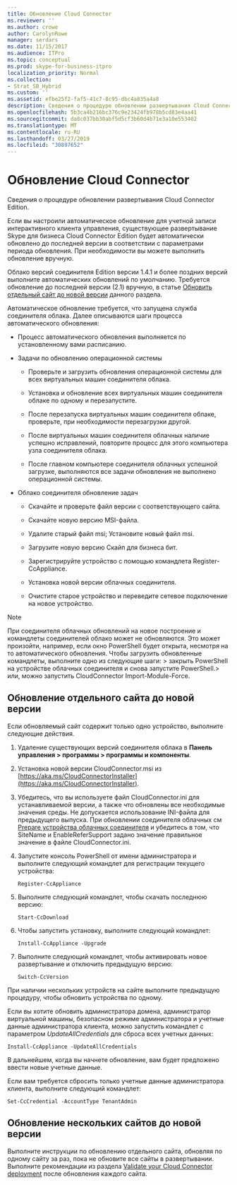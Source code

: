 ```yaml
---
title: Обновление Cloud Connector
ms.reviewer: ''
ms.author: crowe
author: CarolynRowe
manager: serdars
ms.date: 11/15/2017
ms.audience: ITPro
ms.topic: conceptual
ms.prod: skype-for-business-itpro
localization_priority: Normal
ms.collection:
- Strat_SB_Hybrid
ms.custom: ''
ms.assetid: efbe25f2-faf5-41c7-8c95-dbc4a835a4a8
description: Сведения о процедуре обновлении развертывания Cloud Connector Edition.
ms.openlocfilehash: 5b3ca4b216bc376c9e23424fb978b5cd83e4aa41
ms.sourcegitcommit: da8c037bb30abf5d5cf3b60d4b71e3a10e553402
ms.translationtype: MT
ms.contentlocale: ru-RU
ms.lasthandoff: 03/27/2019
ms.locfileid: "30897652"
---
```

# <a name="upgrade-to-a-new-version-of-cloud-connector"></a>Обновление Cloud Connector
 
Сведения о процедуре обновлении развертывания Cloud Connector Edition.
  
Если вы настроили автоматическое обновление для учетной записи интерактивного клиента управления, существующее развертывание Skype для бизнеса Cloud Connector Edition будет автоматически обновлено до последней версии в соответствии с параметрами периода обновления. При необходимости вы можете выполнить обновление вручную.  
  
Облако версий соединителя Edition версии 1.4.1 и более поздних версий выполните автоматических обновлений по умолчанию. Требуется обновление до последней версии (2.1) вручную, в статье [Обновить отдельный сайт до новой версии](upgrade-to-a-new-version-of-cloud-connector.md#BKMK_Upgrade) данного раздела.
  
Автоматическое обновление требуется, что запущена служба соединителя облака. Далее описываются шаги процесса автоматического обновления:
  
- Процесс автоматического обновления выполняется по установленному вами расписанию.
    
- Задачи по обновлению операционной системы
    
  - Проверьте и загрузить обновления операционной системы для всех виртуальных машин соединителя облака. 
    
  - Установка и обновление всех виртуальных машин соединителя облаке по одному и перезапустите.
    
  - После перезапуска виртуальных машин соединителя облаке, проверьте, при необходимости перезагрузки другой.
    
  - После виртуальных машин соединителя облачных наличие успешно исправлений, повторите процесс для этого компьютера узла соединителя облака.
    
  - После главном компьютере соединителя облачных успешной загрузке, выполняются все задачи обновления не выполнено операционной системы.
    
- Облако соединителя обновление задач
    
  - Скачайте и проверьте файл версии с соответствующего сайта.
    
  - Скачайте новую версию MSI-файла.  
    
  - Удалите старый файл msi; Установите новый файл msi.
    
  - Загрузите новую версию Скайп для бизнеса бит.
    
  - Зарегистрируйте устройство с помощью командлета Register-CcAppliance.
    
  - Установка новой версии облачных соединителя.
    
  - Очистите старое устройство и переведите сетевое подключение на новое устройство.
    
> [!NOTE]
>  При соединителя облачных обновлений на новое построение и командлеты соединителей облако может не обновляются. Это может произойти, например, если окно PowerShell будет открыта, несмотря на то автоматического обновления. Чтобы загрузить обновленные командлеты, выполните одно из следующие шаги: > закрыть PowerShell на устройстве облачных соединителя и снова запустите PowerShell.> или, можно запустить CloudConnector Import-Module-Force.
  
## <a name="upgrade-a-single-site-to-a-new-version"></a>Обновление отдельного сайта до новой версии
<a name="BKMK_Upgrade"> </a>

Если обновляемый сайт содержит только одно устройство, выполните следующие действия.
  
1. Удаление существующих версий соединителя облака в **Панель управления \> программы \> программы и компоненты**.
    
2. Установка новой версии CloudConnector.msi из [https://aka.ms/CloudConnectorInstaller](https://aka.ms/CloudConnectorInstaller).
    
3. Убедитесь, что вы используете файл CloudConnector.ini для устанавливаемой версии, а также что обновлены все необходимые значения среды. Не допускается использование INI-файла для предыдущего выпуска. При обновлении соединителя облачных см [Prepare устройства облачных соединителя](prepare-your-cloud-connector-appliance.md) и убедитесь в том, что SiteName и EnableReferSupport задано значение правильное значение в файле CloudConnector.ini.
    
4. Запустите консоль PowerShell от имени администратора и выполните следующий командлет для регистрации текущего устройства:
    
   ```
   Register-CcAppliance
   ```

5. Выполните следующий командлет, чтобы скачать последнюю версию:
    
   ```
   Start-CcDownload
   ```

6. Чтобы запустить установку, выполните следующий командлет:  
    
   ```
   Install-CcAppliance -Upgrade
   ```

7. Выполните следующий командлет, чтобы активировать новое развертывание и отключить предыдущую версию:
    
   ```
   Switch-CcVersion
   ```

При наличии нескольких устройств на сайте выполните предыдущую процедуру, чтобы обновить устройства по одному.
  
Если вы хотите обновить администратора домена, администратор виртуальной машины, безопасном режиме администратора и учетные данные администратора клиента, можно запустить командлет с параметром _UpdateAllCredentials_ для сброса всех учетных данных:
  
```
Install-CcAppliance -UpdateAllCredentials
```

В дальнейшем, когда вы начнете обновление, вам будет предложено ввести новые учетные данные.  
  
Если вам требуется сбросить только учетные данные администратора клиента, выполните следующий командлет:
  
```
Set-CcCredential -AccountType TenantAdmin
```

## <a name="upgrade-multiple-sites-to-a-new-version"></a>Обновление нескольких сайтов до новой версии
<a name="BKMK_Upgrade"> </a>

Выполните инструкции по обновлению отдельного сайта, обновляя по одному сайту за раз, пока не обновите все сайты в развертывании. Выполните рекомендации из раздела [Validate your Cloud Connector deployment](validate-your-cloud-connector-deployment.md) после обновления каждого сайта.
  

